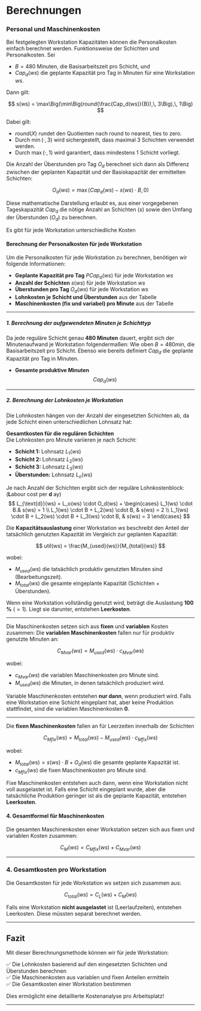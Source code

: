 # Berechnungen


### Personal und Maschinenkosten

Bei festgelegten Workstation Kapazitäten können die Personalkosten einfach berechnet werden.
Funktionsweise der Schichten und Personalkosten.
Sei

- $B = 480$ Minuten, die Basisarbeitszeit pro Schicht, und
- $Cap_d(ws)$ die geplante Kapazität pro Tag in Minuten für eine Workstation $ws$.

Dann gilt:

$$
s(ws) = \max\Big(\min\Big(round(\frac{Cap_d(ws)}{B}),\, 3\Big),\, 1\Big)
$$

Dabei gilt:

- $round(X)$ rundet den Quotienten nach round to nearest, ties to zero.
- Durch $\min(\cdot,\, 3)$ wird sichergestellt, dass maximal 3 Schichten verwendet werden.
- Durch $\max(\cdot,\, 1)$ wird garantiert, dass mindestens 1 Schicht vorliegt.

Die Anzahl der Überstunden pro Tag $O_d$ berechnet sich dann als Differenz zwischen der geplanten
Kapazität und der Basiskapazität der ermittelten Schichten:

$$
O_d(ws) = \max\Big(Cap_d(ws) - s(ws) \cdot B,\, 0\Big)
$$

Diese mathematische Darstellung erlaubt es, aus einer vorgegebenen Tageskapazität $Cap_d$ die nötige
Anzahl an Schichten ($s$) sowie den Umfang der Überstunden ($O_d$) zu berechnen.

Es gibt für jede Workstation unterschiedliche Kosten

#### Berechnung der Personalkosten für jede Workstation

Um die Personalkosten für jede Workstation zu berechnen, benötigen wir folgende Informationen:

- **Geplante Kapazität pro Tag** $PCap_d(ws)$ für jede Workstation $ws$
- **Anzahl der Schichten** $s(ws)$ für jede Workstation $ws$
- **Überstunden pro Tag** $O_d(ws)$ für jede Workstation $ws$
- **Lohnkosten je Schicht und Überstunden** aus der Tabelle
- **Maschinenkosten (fix und variabel) pro Minute** aus der Tabelle

---

##### 1. Berechnung der aufgewendeten Minuten je Schichttyp

Da jede reguläre Schicht genau **480 Minuten** dauert, ergibt sich der Minutenaufwand je Workstation
folgendermaßen:
Wie oben $B = 480min$, die Basisarbeitszeit pro Schicht. Ebenso wie bereits definiert $Cap_d$ die
geplante Kapazität pro Tag in Minuten.

- **Gesamte produktive Minuten**  
  $$
  Cap_d(ws)
  $$

---

##### 2. Berechnung der Lohnkosten je Workstation

Die Lohnkosten hängen von der Anzahl der eingesetzten Schichten ab, da jede Schicht einen
unterschiedlichen Lohnsatz hat:

**Gesamtkosten für die regulären Schichten**  
Die Lohnkosten pro Minute variieren je nach Schicht:

- **Schicht 1:** Lohnsatz $L_1(ws)$
- **Schicht 2:** Lohnsatz $L_2(ws)$
- **Schicht 3:** Lohnsatz $L_3(ws)$
- **Überstunden:** Lohnsatz $L_{o}(ws)$

Je nach Anzahl der Schichten ergibt sich der reguläre Lohnkostenblock: (**L**abour cost per **d**
ay)
$$
L_{\text{d}}(ws) = L_o(ws) \cdot O_d(ws) +
\begin{cases}
L_1(ws) \cdot B.& s(ws) = 1 \\
L_1(ws) \cdot B + L_2(ws) \cdot B, & s(ws) = 2 \\
L_1(ws) \cdot B + L_2(ws) \cdot B + L_3(ws) \cdot B, & s(ws) = 3
\end{cases}
$$

Die **Kapazitätsauslastung** einer Workstation $ws$ beschreibt den Anteil der tatsächlich genutzten
Kapazität im Vergleich zur geplanten Kapazität:

$$
util(ws) = \frac{M_{used}(ws)}{M_{total}(ws)}
$$

wobei:

- $M_{used}(ws)$ die tatsächlich produktiv genutzten Minuten sind (Bearbeitungszeit).
- $M_{total}(ws)$ die gesamte eingeplante Kapazität (Schichten + Überstunden).

Wenn eine Workstation vollständig genutzt wird, beträgt die Auslastung **100 %** $(= 1)$. Liegt sie
darunter, entstehen **Leerkosten**.

---

Die Maschinenkosten setzen sich aus **fixen** und **variablen** Kosten zusammen:
Die **variablen Maschinenkosten** fallen nur für produktiv genutzte Minuten an:

$$
C_{Mvar}(ws) = M_{used}(ws) \cdot c_{Mvar}(ws)
$$

wobei:

- $c_{Mvar}(ws)$ die variablen Maschinenkosten pro Minute sind.
- $M_{used}(ws)$ die Minuten, in denen tatsächlich produziert wird.

Variable Maschinenkosten entstehen **nur dann**, wenn produziert wird. Falls eine Workstation eine
Schicht eingeplant hat, aber keine Produktion stattfindet, sind die variablen Maschinenkosten **0**.

---

Die **fixen Maschinenkosten** fallen an für Leerzeiten innerhalb der Schichten

$$
C_{Mfix}(ws) = M_{total}(ws) - M_{used}(ws) \cdot c_{Mfix}(ws)
$$

wobei:

- $M_{total}(ws) = s(ws) \cdot B + O_d(ws)$ die gesamte geplante Kapazität ist.
- $c_{Mfix}(ws)$ die fixen Maschinenkosten pro Minute sind.

Fixe Maschinenkosten entstehen auch dann, wenn eine Workstation nicht voll ausgelastet ist. Falls
eine Schicht eingeplant wurde, aber die tatsächliche Produktion geringer ist als die geplante
Kapazität, entstehen **Leerkosten**.

#### 4. Gesamtformel für Maschinenkosten

Die gesamten Maschinenkosten einer Workstation setzen sich aus fixen und variablen Kosten zusammen:

$$
C_{M}(ws) = C_{Mfix}(ws) + C_{Mvar}(ws)
$$

---

### 4. Gesamtkosten pro Workstation

Die Gesamtkosten für jede Workstation $ws$ setzen sich zusammen aus:

$$
C_{total}(ws) = C_L(ws) + C_M(ws)
$$

Falls eine Workstation **nicht ausgelastet** ist (Leerlaufzeiten), entstehen Leerkosten. Diese
müssten separat berechnet werden.

---

## Fazit

Mit dieser Berechnungsmethode können wir für jede Workstation:

✅ Die Lohnkosten basierend auf den eingesetzten Schichten und Überstunden berechnen  
✅ Die Maschinenkosten aus variablen und fixen Anteilen ermitteln  
✅ Die Gesamtkosten einer Workstation bestimmen

Dies ermöglicht eine detaillierte Kostenanalyse pro Arbeitsplatz!

---